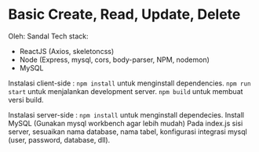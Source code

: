 # Basic Create, Read, Update, Delete
Oleh: Sandal
Tech stack:
- ReactJS (Axios, skeletoncss)
- Node (Express, mysql, cors, body-parser, NPM, nodemon)
- MySQL

Instalasi client-side :
`npm install` untuk menginstall dependencies.
`npm run start` untuk menjalankan development server.
`npm build` untuk membuat versi build. 

Instalasi server-side :
`npm install` untuk menginstall dependecies.
Install MySQL (Gunakan mysql workbench agar lebih mudah)
Pada index.js sisi server, sesuaikan nama database, nama tabel, konfigurasi integrasi mysql (user, password, database, dll).